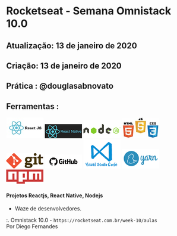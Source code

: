 # Rocketseat - Semana Omnistack 10.0

## Atualização: 13 de janeiro de 2020
## Criação: 13 de janeiro de 2020
## Prática : @douglasabnovato

## Ferramentas : 

![ReactJS](/images/logo-reactjs.jpg)
![React Native](/images/logo-react-native.png)
![Nodejs](/images/logo-nodejs.png)
![HTML/CSS/Javascript](/images/logo-html-css-js.jpeg)
![Git](/images/logo-git.png)
![Github](/images/logo-github.png)
![VSCode](/images/logo-VSCode.png)
![Yarn](/images/logo-yarn.png)
![Npm](/images/logo-npm.png)


#### Projetos Reactjs, React Native, Nodejs
- Waze de desenvolvedores.

:. Omnistack 10.0 - `https://rocketseat.com.br/week-10/aulas`<br/>
Por Diego Fernandes